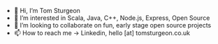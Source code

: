 - 👋 Hi, I’m Tom Sturgeon
- 👀 I’m interested in Scala, Java, C++, Node.js, Express, Open Source
- 💞️ I’m looking to collaborate on fun, early stage open source projects
- 📫 How to reach me -> Linkedin, hello [at] tomsturgeon.co.uk

<!---
archibold9/archibold9 is a ✨ special ✨ repository because its `README.md` (this file) appears on your GitHub profile.
You can click the Preview link to take a look at your changes.
--->
